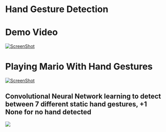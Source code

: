 # Hand Gesture Detection

# Demo Video
[![ScreenShot](https://github.com/InderPabla/HandGestureDetection/blob/master/Images/3.png)](https://youtu.be/Y6oLbRKwmPk)

# Playing Mario With Hand Gestures
[![ScreenShot](https://github.com/InderPabla/HandGestureDetection/blob/master/Images/4.png)](https://youtu.be/HaQizxcc1d0)

## Convolutional Neural Network learning to detect between 7 different static hand gestures, +1 None for no hand detected
![](https://github.com/InderPabla/HandGestureDetection/blob/master/Images/2.gif)
